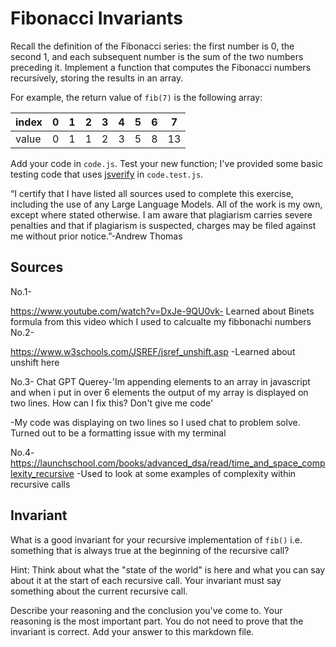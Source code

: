 # Fibonacci Invariants

Recall the definition of the Fibonacci series: the first number is 0, the second
1, and each subsequent number is the sum of the two numbers preceding it.
Implement a function that computes the Fibonacci numbers recursively, storing
the results in an array.

For example, the return value of `fib(7)` is the following array:

| index |  0  |  1  |  2  |  3  |  4  |  5  |  6  |  7  |
| ----- | --- | --- | --- | --- | --- | --- | --- | --- |
| value |  0  |  1  |  1  |  2  |  3  |  5  |  8  |  13 |

Add your code in `code.js`. Test your new function; I've provided some basic
testing code that uses [jsverify](https://jsverify.github.io/) in
`code.test.js`.

“I certify that I have listed all sources used to complete this exercise, including the use
of any Large Language Models. All of the work is my own, except where stated
otherwise. I am aware that plagiarism carries severe penalties and that if plagiarism is
suspected, charges may be filed against me without prior notice.”-Andrew Thomas

## Sources
 No.1-
 
 https://www.youtube.com/watch?v=DxJe-9QU0vk- Learned about Binets formula from this video which I used to calcualte my fibbonachi numbers
 No.2- 
 
 https://www.w3schools.com/JSREF/jsref_unshift.asp -Learned about unshift here

 No.3- Chat GPT Querey-'Im appending elements to an array in javascript and when i put in over 6 elements the output of my array is displayed on two lines. How can I fix this? Don't give me code'
 
 -My code was displaying on two lines so I used chat to problem solve. Turned out to be a formatting issue with my terminal

 No.4-https://launchschool.com/books/advanced_dsa/read/time_and_space_complexity_recursive -Used to look at some examples of complexity within recursive calls
 
## Invariant

What is a good invariant for your recursive implementation of `fib()`
i.e. something that is always true at the beginning of the recursive call?

Hint: Think about what the "state of the world" is here and what you can say
about it at the start of each recursive call. Your invariant must say something
about the current recursive call.

Describe your reasoning and the conclusion you've come to. Your reasoning is the
most important part. You do not need to prove that the invariant is correct. Add
your answer to this markdown file.

